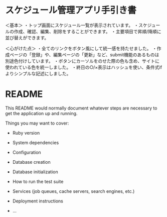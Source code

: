# スケジュール管理アプリ手引き書

＜基本＞
  ・トップ画面にスケジュール一覧が表示されています。
  ・スケジュールの作成、確認、編集、削除をすることができます。
  ・主要項目で昇順/降順に並び替えができます。

＜心がけた点＞
  ・全てのリンクをボタン風にして統一感を持たせました。
  ・作成ページの「登録」や、編集ページの「更新」など、submit機能のあるものは別途色付けしています。
  ・ボタンにカーソルをのせた際の色も含め、サイトに使われている色を統一しました。
  ・終日の○/×表示はハッシュを使い、条件式ifよりシンプルな記述にしました。



# README

This README would normally document whatever steps are necessary to get the
application up and running.

Things you may want to cover:

* Ruby version

* System dependencies

* Configuration

* Database creation

* Database initialization

* How to run the test suite

* Services (job queues, cache servers, search engines, etc.)

* Deployment instructions

* ...
